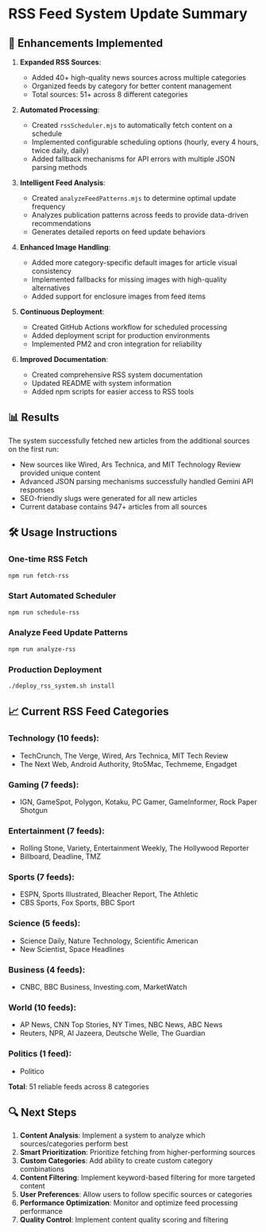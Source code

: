 # RSS Feed System Update Summary

## 🚀 Enhancements Implemented

1. **Expanded RSS Sources**:
   - Added 40+ high-quality news sources across multiple categories
   - Organized feeds by category for better content management
   - Total sources: 51+ across 8 different categories

2. **Automated Processing**:
   - Created `rssScheduler.mjs` to automatically fetch content on a schedule
   - Implemented configurable scheduling options (hourly, every 4 hours, twice daily, daily)
   - Added fallback mechanisms for API errors with multiple JSON parsing methods

3. **Intelligent Feed Analysis**:
   - Created `analyzeFeedPatterns.mjs` to determine optimal update frequency
   - Analyzes publication patterns across feeds to provide data-driven recommendations
   - Generates detailed reports on feed update behaviors

4. **Enhanced Image Handling**:
   - Added more category-specific default images for article visual consistency
   - Implemented fallbacks for missing images with high-quality alternatives
   - Added support for enclosure images from feed items

5. **Continuous Deployment**:
   - Created GitHub Actions workflow for scheduled processing
   - Added deployment script for production environments
   - Implemented PM2 and cron integration for reliability

6. **Improved Documentation**:
   - Created comprehensive RSS system documentation
   - Updated README with system information
   - Added npm scripts for easier access to RSS tools

## 📊 Results

The system successfully fetched new articles from the additional sources on the first run:
- New sources like Wired, Ars Technica, and MIT Technology Review provided unique content
- Advanced JSON parsing mechanisms successfully handled Gemini API responses
- SEO-friendly slugs were generated for all new articles
- Current database contains 947+ articles from all sources

## 🛠️ Usage Instructions

### One-time RSS Fetch
```bash
npm run fetch-rss
```

### Start Automated Scheduler
```bash
npm run schedule-rss
```

### Analyze Feed Update Patterns
```bash
npm run analyze-rss
```

### Production Deployment
```bash
./deploy_rss_system.sh install
```

## 📈 Current RSS Feed Categories

### Technology (10 feeds):
- TechCrunch, The Verge, Wired, Ars Technica, MIT Tech Review
- The Next Web, Android Authority, 9to5Mac, Techmeme, Engadget

### Gaming (7 feeds):
- IGN, GameSpot, Polygon, Kotaku, PC Gamer, GameInformer, Rock Paper Shotgun

### Entertainment (7 feeds):
- Rolling Stone, Variety, Entertainment Weekly, The Hollywood Reporter
- Billboard, Deadline, TMZ

### Sports (7 feeds):
- ESPN, Sports Illustrated, Bleacher Report, The Athletic
- CBS Sports, Fox Sports, BBC Sport

### Science (5 feeds):
- Science Daily, Nature Technology, Scientific American
- New Scientist, Space Headlines

### Business (4 feeds):
- CNBC, BBC Business, Investing.com, MarketWatch

### World (10 feeds):
- AP News, CNN Top Stories, NY Times, NBC News, ABC News
- Reuters, NPR, Al Jazeera, Deutsche Welle, The Guardian

### Politics (1 feed):
- Politico

**Total**: 51 reliable feeds across 8 categories

## 🔍 Next Steps

1. **Content Analysis**: Implement a system to analyze which sources/categories perform best
2. **Smart Prioritization**: Prioritize fetching from higher-performing sources
3. **Custom Categories**: Add ability to create custom category combinations
4. **Content Filtering**: Implement keyword-based filtering for more targeted content
5. **User Preferences**: Allow users to follow specific sources or categories
6. **Performance Optimization**: Monitor and optimize feed processing performance
7. **Quality Control**: Implement content quality scoring and filtering
